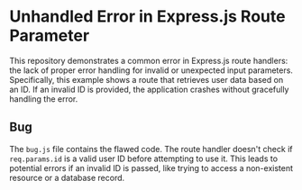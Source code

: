 # Unhandled Error in Express.js Route Parameter

This repository demonstrates a common error in Express.js route handlers: the lack of proper error handling for invalid or unexpected input parameters.  Specifically, this example shows a route that retrieves user data based on an ID.  If an invalid ID is provided, the application crashes without gracefully handling the error.

## Bug

The `bug.js` file contains the flawed code.  The route handler doesn't check if `req.params.id` is a valid user ID before attempting to use it.  This leads to potential errors if an invalid ID is passed, like trying to access a non-existent resource or a database record.